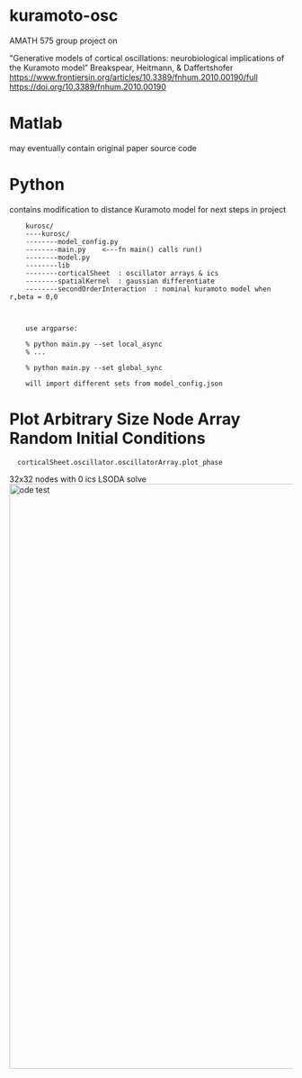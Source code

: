 # kuramoto-osc
AMATH 575 group project on

"Generative models of cortical oscillations: neurobiological implications of the Kuramoto model” Breakspear, Heitmann, & Daffertshofer
https://www.frontiersin.org/articles/10.3389/fnhum.2010.00190/full<br>
https://doi.org/10.3389/fnhum.2010.00190


# Matlab
may eventually contain original paper source code

# Python
contains modification to distance Kuramoto model for next steps in project<br>

        kurosc/
        ----kurosc/
        --------model_config.py
        --------main.py    <---fn main() calls run()
        --------model.py
        --------lib
        --------corticalSheet  : oscillator arrays & ics
        --------spatialKernel  : gaussian differentiate
        --------secondOrderInteraction  : nominal kuramoto model when r,beta = 0,0  



        use argparse:

        % python main.py --set local_async
        % ...

        % python main.py --set global_sync

        will import different sets from model_config.json


# Plot Arbitrary Size Node Array Random Initial Conditions

      corticalSheet.oscillator.oscillatorArray.plot_phase



32x32 nodes with 0 ics LSODA solve<br>
<img width="1039" alt="ode test" src="https://amath.s3.amazonaws.com/contour/R%3D+beta%3D+K-N%3D+%26+c%3D+for+theta_tinpi_210509_224745277371.gif">
